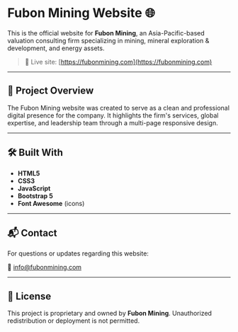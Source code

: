 # Fubon Mining Website 🌐

This is the official website for **Fubon Mining**, an Asia-Pacific-based valuation consulting firm specializing in mining, mineral exploration & development, and energy assets.

> 🔗 Live site: [https://fubonmining.com](https://fubonmining.com)

---

## 📌 Project Overview

The Fubon Mining website was created to serve as a clean and professional digital presence for the company. It highlights the firm's services, global expertise, and leadership team through a multi-page responsive design.

---

## 🛠️ Built With

- **HTML5**
- **CSS3**
- **JavaScript**
- **Bootstrap 5**
- **Font Awesome** (icons)

---

## 📬 Contact

For questions or updates regarding this website:

📧 [info@fubonmining.com](mailto:info@fubonmining.com)

---

## 📝 License

This project is proprietary and owned by **Fubon Mining**. Unauthorized redistribution or deployment is not permitted.


